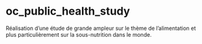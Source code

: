 # oc_public_health_study
Réalisation d’une étude de grande ampleur sur le thème de l’alimentation et plus particulièrement sur la sous-nutrition dans le monde.
